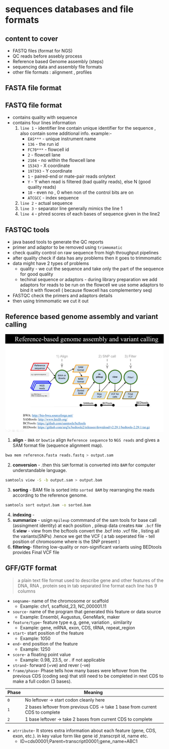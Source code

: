 # sequences databases and file formats
## content to cover
- FASTQ files (format for NGS)
- QC reads before assebly process
- Reference based Genome assembly (steps)
- sequencing data and assembly file formats
- other file formats : alignment , profiles

## FASTA file format


## FASTQ file format
- contains quality with sequence
- contains four lines information
  1. `line 1` - identifier line contain unique identifier for the sequence , also contain some additional info.
       example:-
      * `EAS***` - unique instrument name
      * `136` - the run id
      * `FC70***` - flowcell id
      * `2` - flowcell lane
      * `2104` - no within the flowcell lane
      * `15343` - X coordinate
      * `197393` - Y coordinate
      * `1` - paired-end or mate-pair reads onlytext
      * `Y` - Y when read is filtered (bad quality reads), else N (good quality reads)
      * `18` - even no , 0 when non of the control bits are on
      * `ATCGCC` - index sequence
  2. `line 2` - actual sequence
  3. `line 3` - separator line generally mimics the line 1
  4. `line 4` - phred scores of each bases of sequence given in the line2

## FASTQC tools
- java based tools to generate the QC reports
- primer and adaptor to be removed using `trimmomatic`
- check quality control on raw sequence from high throughput pipelines
- after quality check if data has any problems then it goes to trimmomatic
- data might have 2 types of problems
  *  quality - we cut the sequence and take only the  part of the sequence for good quality
  *  techinal sequence or adaptors - during library preparation we add adaptors for reads to be run on the flowcell we use some adaptors to bind it with flowcell ( because flowcell has complementery seq)
- FASTQC check the primers and adaptors details
- then using trimmomatic we cut it out

## Reference based genome assembly and variant calling
![Screenshot](flowchart.jpg)

1. **align** - `BWA` or `bowtie`  align `Reference sequence` to  `NGS reads` and gives a SAM format file (sequence alignment map).
```bash
bwa mem reference.fasta reads.fastq > output.sam
```
2. **conversion** -  .then this `SAM` format is converted into `BAM` for computer understandable language. 
```bash
samtools view -S -b output.sam > output.bam
```
3. **sorting** - BAM file is sorted into `sorted BAM` by rearranging the reads according to the reference genome.
```bash
samtools sort output.bam -o sorted.bam
```
4. **indexing** -
5. **summarize** - usign `mpileup` commmand of the sam tools for base call (assingment identity) at each position , pileup data creates `RAW .bcf` file 
6.**view** - view from the bcftools convert the .bcf into .vcf file , listing all the variants(SNPs) .hence we get the VCF ( a tab seperated file - tell position of chromosome where is the SNP present )
7. **filtering**- filtering low-quality or non-significant variants using BEDtools provides Final VCF file

## GFF/GTF format
> a plain text file format used to describe gene and other features of the DNA, RNA , protein seq in tab separated line format
> each line has 9 columns
  * `seqname`- name of the chromosome or scaffold
      * Example: chr1, scaffold_23, NC_000001.11
  * `source`- name of the program that generated this feature or data source
      * Example: Ensembl, Augustus, GeneMark, maker
  * `feature/type`- feature type e.g, gene, variation , similarity
      * Example: gene, mRNA, exon, CDS, tRNA, repeat_region
  * `start`- start position of the feature
      * Example: 1050
  * `end`- end position of the feature
      * Example: 1250
  * `score`- a floating point value
      * Example: 0.98, 23.5, or . if not applicable
  * `strand`- forward (+ve) and rever (-ve) 
  * `frame/phase`-  Phase tells how many bases were leftover from the previous CDS (coding seq) that still need to be completed in next CDS to make a full codon (3 bases).

| Phase | Meaning                                                                       |
| ----- | ----------------------------------------------------------------------------- |
| `0`   | No leftover → start codon cleanly here                                        |
| `1`   | 2 bases leftover from previous CDS → take 1 base from current CDS to complete |
| `2`   | 1 base leftover → take 2 bases from current CDS to complete                   |


  * `atrribute`- It stores extra information about each feature (gene, CDS, exon, etc.). in key value form like gene id ,transcrpit id, name etc.
      * ID=cds00001;Parent=transcript00001;gene_name=ABC1

##
